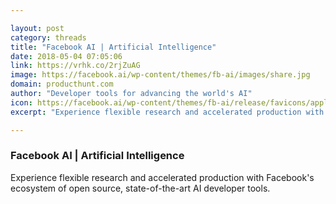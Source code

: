 ```yaml
---

layout: post
category: threads
title: "Facebook AI | Artificial Intelligence"
date: 2018-05-04 07:05:06
link: https://vrhk.co/2rjZuAG
image: https://facebook.ai/wp-content/themes/fb-ai/images/share.jpg
domain: producthunt.com
author: "Developer tools for advancing the world's AI"
icon: https://facebook.ai/wp-content/themes/fb-ai/release/favicons/apple-touch-icon-57x57.png
excerpt: "Experience flexible research and accelerated production with Facebook's ecosystem of open source, state-of-the-art AI developer tools."

---
```


### Facebook AI | Artificial Intelligence

Experience flexible research and accelerated production with Facebook's ecosystem of open source, state-of-the-art AI developer tools.